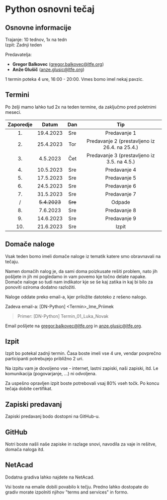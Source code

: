 # Python osnovni tečaj

## Osnovne informacije

Trajanje: 10 tednov, 1x na tedn <br>
Izpit: Zadnji teden

Predavatelja: 
* **Gregor Balkovec** (<gregor.balkovec@ltfe.org>)
* **Anže Glušič** (<anze.glusic@ltfe.org>)

1 termin poteka 4 ure, 16:00 - 20:00. Vmes bomo imel nekaj pavzic.

## Termini

Po želji mamo lahko tud 2x na teden termine, da zaključmo pred poletnimi meseci.

| Zaporedje | Datum | Dan | Tip |
| :---: | :---: | :---: | :---: |
| 1. | 19.4.2023 | Sre | Predavanje 1 |
| 2. | 25.4.2023 | Tor | Predavanje 2 (prestavljeno iz 26.4. na 25.4.)| 
| 3. | 4.5.2023 | Čet | Predavanje 3 (prestavljeno iz 3.5. na 4.5.)| 
| 4. | 10.5.2023 | Sre | Predavanje 4 |
| 5. | 17.5.2023 | Sre | Predavanje 5 |
| 6. | 24.5.2023 | Sre | Predavanje 6 |
| 7. | 31.5.2023 | Sre | Predavanje 7 |
| / | ~~5.4.2023~~ | ~~Sre~~ | Odpade |
| 8. | 7.6.2023 | Sre | Predavanje 8 |
| 9. | 14.6.2023 | Sre | Predavanje 9 |
| 10. | 21.6.2023 | Sre | Izpit |

## Domače naloge

Vsak teden bomo imeli domače naloge iz tematik katere smo obravnavali na tečaju.

Namen domačih nalog je, da sami doma poizkusate rešiti problem, nato jih pošljete in jih mi pogledamo in vam povemo kje točno delate napake. Domače naloge so tudi nam indikator kje se še kaj zatika in kaj bi bilo za ponoviti oziroma dodatno razložiti.

Naloge oddate preko email-a, kjer priložite datoteko z rešeno nalogo.

Zadeva email-a: \[DN-Python\] \<Termin\>\_Ime\_Priimek
> Primer: \[DN-Python\] Termin\_01\_Luka_Novak

Email pošljete na <gregor.balkovec@ltfe.org> in <anze.glusic@ltfe.org>.

## Izpit

Izpit bo potekal zadnji termin. Časa boste imeli vse 4 ure, vendar povprečno participanti potrebujejo približno 2 uri.

Na izpitu vam je dovoljeno vse - internet, lastni zapiski, naši zapiski, itd. Le komunikacija (pogovarjanje, ...) ni odvoljena.

Za uspešno opravljen izpit boste potrebovali vsaj 80% vseh točk. Po koncu tečaja dobite certifikat.

## Zapiski predavanj
  
Zapiski predavanj bodo dostopni na GitHub-u.

## GitHub

Notri boste našli naše zapiske in razlage snovi, navodila za vaje in rešitve, domača naloga itd.

## NetAcad

Dodatna gradiva lahko najdete na NetAcad.

Vsi boste na emaile dobili povabilo k tečju. Predno lahko dostopate do gradiv morate izpolniti njihov "terms and services" in formo.
